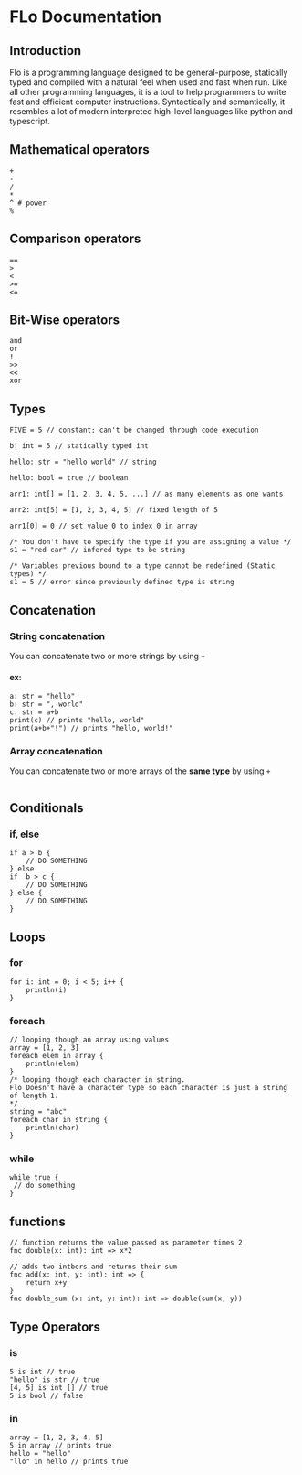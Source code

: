# FLo Documentation
## Introduction
Flo is a programming language designed to be general-purpose, statically typed and compiled with a natural feel when used and fast when run. Like all other programming languages, it is a tool to help programmers to write fast and efficient computer instructions. Syntactically and semantically, it resembles a lot of modern interpreted high-level languages like python and typescript.


## Mathematical operators
```
+
-
/
*
^ # power
%
```
## Comparison operators
```
== 
>
<
>=
<=

```
## Bit-Wise operators
```
and
or
!
>>
<<
xor
```
## Types
```
FIVE = 5 // constant; can't be changed through code execution

b: int = 5 // statically typed int

hello: str = "hello world" // string

hello: bool = true // boolean

arr1: int[] = [1, 2, 3, 4, 5, ...] // as many elements as one wants

arr2: int[5] = [1, 2, 3, 4, 5] // fixed length of 5

arr1[0] = 0 // set value 0 to index 0 in array

/* You don't have to specify the type if you are assigning a value */
s1 = "red car" // infered type to be string

/* Variables previous bound to a type cannot be redefined (Static types) */
s1 = 5 // error since previously defined type is string
```
## Concatenation
### String concatenation
You can concatenate two or more strings by using `+`
#### ex:
```
a: str = "hello"
b: str = ", world"
c: str = a+b
print(c) // prints "hello, world"
print(a+b+"!") // prints "hello, world!"
```
### Array concatenation
You can concatenate two or more arrays of the **same type** by using `+`
```
```

## Conditionals 
### if, else
```
if a > b {
    // DO SOMETHING
} else 
if  b > c {
    // DO SOMETHING
} else {
    // DO SOMETHING
}
```
## Loops 

### for
```
for i: int = 0; i < 5; i++ {
    println(i)
}
```
### foreach
```
// looping though an array using values
array = [1, 2, 3]
foreach elem in array {
    println(elem)
}
/* looping though each character in string.
Flo Doesn't have a character type so each character is just a string of length 1.
*/
string = "abc"
foreach char in string {
    println(char)
}

```
### while
```
while true {
 // do something
}
```

## functions
```
// function returns the value passed as parameter times 2
fnc double(x: int): int => x*2

// adds two intbers and returns their sum
fnc add(x: int, y: int): int => {
    return x+y
}
fnc double_sum (x: int, y: int): int => double(sum(x, y))
```
## Type Operators
### is
```
5 is int // true
"hello" is str // true
[4, 5] is int [] // true
5 is bool // false
```
### in
```
array = [1, 2, 3, 4, 5]
5 in array // prints true
hello = "hello"
"llo" in hello // prints true
```
